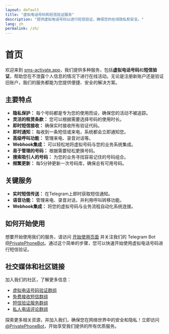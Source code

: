 ```yaml
---
layout: default
title: "虚拟电话号码和短信验证服务"
description: "提供虚拟电话号码以进行短信验证，确保您的在线隐私和安全。"
lang: zh
permalink: /zh/
---
```


# 首页

欢迎来到 [sms-activate.app](https://sms-activate.app)，我们提供多种服务，包括**虚拟电话号码**和**短信验证**，帮助您在不泄露个人信息的情况下进行在线活动。无论是注册新账户还是验证旧账户，我们的服务都能为您提供便捷、安全的解决方案。

## 主要特点

- **隐私保护：** 每个号码都是专为您的使用而设，确保您的活动不被追踪。
- **灵活的租赁条款：** 您可以根据需要选择号码的使用时长。
- **即时短信接收：** 确保实时接收所有验证代码。
- **即时通知：** 每收到一条短信或来电，系统都会立即通知您。
- **高级呼叫功能：** 管理来电、录音对话等。
- **Webhook集成：** 可以轻松地将虚拟号码与您的业务系统集成。
- **易于管理的号码：** 根据需要轻松更换号码。
- **搜索吸引人的号码：** 为您的业务寻找容易记住的号码组合。
- **频繁更新：** 每5分钟更新一次号码库，确保总有可用号码。

## 关键服务

- **实时短信传送：** 在Telegram上即时获取短信通知。
- **语音功能：** 管理来电、录音对话，并利用呼叫转移功能。
- **Webhook集成：** 将您的虚拟号码与业务流程自动化系统连接。

## 如何开始使用

想要开始使用我们的服务，请访问 [开始使用页面](/zh/get-started) 并关注我们的 Telegram Bot [@PrivatePhoneBot](https://t.me/PrivatePhoneBot)。通过这个简单的步骤，您可以快速开始使用虚拟电话号码进行短信验证。

## 社交媒体和社区链接

加入我们的社区，了解更多信息：

- [虚拟电话号码验证群组](https://t.me/VirtualNumbersForVerification)
- [免费接收短信群组](https://t.me/FreeSmsReceiver)
- [短信验证服务群组](https://t.me/SmsVerificationService)
- [私人电话评论群组](https://t.me/PrivatePhoneReviews)

探索更多相关资源，并加入我们，确保您在网络世界中的安全和隐私！立即访问 [@PrivatePhoneBot](https://t.me/PrivatePhoneBot)，开始享受我们提供的所有优质服务。